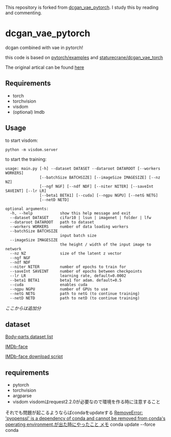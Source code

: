 This repository is forked from [dcgan_vae_pytorch](https://github.com/seangal/dcgan_vae_pytorch/).
I study this by reading and commenting.

# dcgan_vae_pytorch
dcgan combined with vae in pytorch!

this code is based on [pytorch/examples](https://github.com/pytorch/examples) and [staturecrane/dcgan_vae_torch](https://github.com/staturecrane/dcgan_vae_torch)

The original artical can be found [here](https://arxiv.org/abs/1512.09300)
## Requirements
* torch
* torchvision
* visdom
* (optional) lmdb

## Usage
to start visdom:
```
python -m visdom.server
```


to start the training:
```
usage: main.py [-h] --dataset DATASET --dataroot DATAROOT [--workers WORKERS]
               [--batchSize BATCHSIZE] [--imageSize IMAGESIZE] [--nz NZ]
               [--ngf NGF] [--ndf NDF] [--niter NITER] [--saveInt SAVEINT] [--lr LR]
               [--beta1 BETA1] [--cuda] [--ngpu NGPU] [--netG NETG]
               [--netD NETD]

optional arguments:
  -h, --help            show this help message and exit
  --dataset DATASET     cifar10 | lsun | imagenet | folder | lfw
  --dataroot DATAROOT   path to dataset
  --workers WORKERS     number of data loading workers
  --batchSize BATCHSIZE
                        input batch size
  --imageSize IMAGESIZE
                        the height / width of the input image to network
  --nz NZ               size of the latent z vector
  --ngf NGF
  --ndf NDF
  --niter NITER         number of epochs to train for
  --saveInt SAVEINT     number of epochs between checkpoints
  --lr LR               learning rate, default=0.0002
  --beta1 BETA1         beta1 for adam. default=0.5
  --cuda                enables cuda
  --ngpu NGPU           number of GPUs to use
  --netG NETG           path to netG (to continue training)
  --netD NETD           path to netD (to continue training)
```

_ここからは追加分_

## dataset

[Body-parts dataset list](https://github.com/arXivTimes/arXivTimes/blob/a51bfe64a3862e4cceafa3863b777f473f6c0900/datasets/README.md#bodyparts)

[IMDb-face](https://github.com/fwang91/IMDb-Face)

[IMDb-face download script](https://github.com/IrvingShu/IMDb-Face-Download)

## requirements

- pytorch
- torchvision
- argparse
- visdom
visdomはrequest2.2.0が必要なので環境を作る時に注意すること

それでも問題が起こるようならばcondaをupdateする
[RemoveError: 'pyopenssl' is a dependency of conda and cannot be removed from conda's operating environment.が出た時にやったこと メモ](https://knaka20blue.hatenablog.com/entry/2019/02/25/131937)
conda update --force conda
